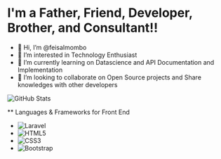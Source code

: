 # I'm a Father, Friend, Developer, Brother, and Consultant!!
- 👋 Hi, I’m @feisalmombo
- 👀 I’m interested in Technology Enthusiast
- 🌱 I’m currently learning on Datascience and API Documentation and Implementation
- 💞️ I’m looking to collaborate on Open Source projects and Share knowledges with other developers

<!---
feisalmombo/feisalmombo is a ✨ special ✨ repository because its `README.md` (this file) appears on your GitHub profile.
You can click the Preview link to take a look at your changes.
--->

![GitHub Stats](https://github-readme-stats.vercel.app/api?username=feisalmombo&theme=radical)

** Languages & Frameworks for Front End
- ![Laravel](https://img.shields.io/badge/laravel-%23FF2D20.svg?style=for-the-badge&logo=laravel&logoColor=white)
- ![HTML5](https://img.shields.io/badge/html5-%23E34F26.svg?style=for-the-badge&logo=html5&logoColor=white)
- ![CSS3](https://img.shields.io/badge/css3-%231572B6.svg?style=for-the-badge&logo=css3&logoColor=white)
- ![Bootstrap](https://img.shields.io/badge/bootstrap-%23563D7C.svg?style=for-the-badge&logo=bootstrap&logoColor=white)
